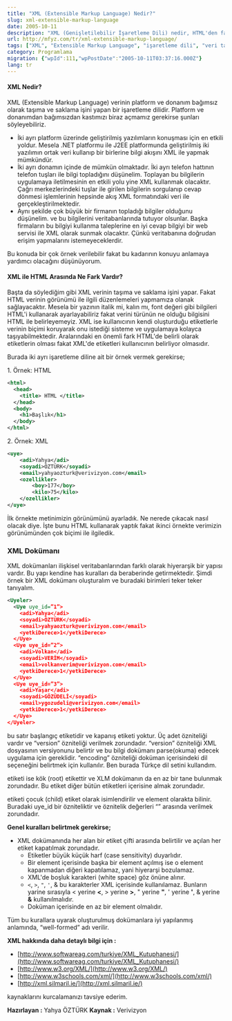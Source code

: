 ```yaml
---
title: "XML (Extensible Markup Language) Nedir?"
slug: xml-extensible-markup-language
date: 2005-10-11
description: "XML (Genişletilebilir İşaretleme Dili) nedir, HTML'den farkları nelerdir? Veri taşıma, saklama ve platform bağımsızlığı konularında XML'in rolü, kullanım alanları ve temel sözdizimi kuralları."
url: http://mfyz.com/tr/xml-extensible-markup-language/
tags: ["XML", "Extensible Markup Language", "işaretleme dili", "veri taşıma", "veri saklama", "platform bağımsızlığı", "HTML", "web teknolojileri", "veri formatı", "sözdizimi"]
category: Programlama
migration: {"wpId":111,"wpPostDate":"2005-10-11T03:37:16.000Z"}
lang: tr
---
```


#### XML Nedir?

XML (Extensible Markup Language) verinin platform ve donanım bağımsız olarak taşıma ve saklama işini yapan bir işaretleme dilidir. Platform ve donanımdan bağımsızdan kastımızı biraz açmamız gerekirse şunları söyleyebiliriz.

*   İki ayrı platform üzerinde geliştirilmiş yazılımların konuşması için en etkili yoldur. Mesela .NET platformu ile J2EE platformunda geliştirilmiş iki yazılımın ortak veri kullanıp bir birlerine bilgi akışını XML ile yapmak mümkündür.
*   İki ayrı donamın içinde de mümkün olmaktadır. İki ayrı telefon hattının telefon tuşları ile bilgi topladığını düşünelim. Toplayan bu bilgilerin uygulamaya iletilmesinin en etkili yolu yine XML kullanmak olacaktır. Çağrı merkezlerindeki tuşlar ile girilen bilgilerin sorgulanıp cevap dönmesi işlemlerinin hepsinde akış XML formatındaki veri ile gerçekleştirilmektedir.
*   Aynı şekilde çok büyük bir firmanın topladığı bilgiler olduğunu düşünelim. ve bu bilgilerini veritabanlarında tutuyor olsunlar. Başka firmaların bu bilgiyi kullanma taleplerine en iyi cevap bilgiyi bir web servisi ile XML olarak sunmak olacaktır. Çünkü veritabanına doğrudan erişim yapmalarını istemeyeceklerdir.

Bu konuda bir çok örnek verilebilir fakat bu kadarının konuyu anlamaya yardımcı olacağını düşünüyorum.

#### XML ile HTML Arasında Ne Fark Vardır?

Başta da söylediğim gibi XML verinin taşıma ve saklama işini yapar. Fakat HTML verinin görünümü ile ilgili düzenlemeleri yapmamıza olanak sağlayacaktır. Mesela bir yazının italik mi, kalın mı, font değeri gibi bilgileri HTML'i kullanarak ayarlayabiliriz fakat verini türünün ne olduğu bilgisini HTML ile belirleyemeyiz. XML ise kullanıcının kendi oluşturduğu etiketlerle verinin biçimi koruyarak onu istediği sisteme ve uygulamaya kolayca taşıyabilmektedir. Aralarındaki en önemli fark HTML'de belirli olarak etiketlerin olması fakat XML'de etiketleri kullanıcının belirliyor olmasıdır.

Burada iki ayrı işaretleme diline ait bir örnek vermek gerekirse;

1\. Örnek: HTML

```xml
<html>
  <head>
    <title> HTML </title>
  </head>
  <body>
    <h1>Başlık</h1>
  </body>
</html>
```

2\. Örnek: XML

```xml
<uye>
	<adi>Yahya</adi>
	<soyadi>ÖZTÜRK</soyadi>
	<email>yahyaozturk@verivizyon.com</email>
	<ozellikler>
		<boy>177</boy>
		<kilo>75</kilo>
	</ozellikler>
</uye>
```

İlk örnekte metinimizin görünümünü ayarladık. Ne nerede çıkacak nasıl olacak diye. İşte bunu HTML kullanarak yaptık fakat ikinci örnekte verimizin görünümünden çok biçimi ile ilgiledik.

### XML Dokümanı

XML dokümanları ilişkisel veritabanlarından farklı olarak hiyerarşik bir yapısı vardır. Bu yapı kendine has kuralları da beraberinde getirmektedir. Şimdi örnek bir XML dokümanı oluşturalım ve buradaki birimleri teker teker tanıyalım.

```xml
<Uyeler>
  <Uye uye_id=”1”>
    <adi>Yahya</adi>
    <soyadi>ÖZTÜRK</soyadi>
    <email>yahyaozturk@verivizyon.com</email>
    <yetkiDerece>1</yetkiDerece>
  </Uye>
  <Uye uye_id=”2”>
    <adi>Volkan</adi>
    <soyadi>VERİM</soyadi>
    <email>volkanverim@verivizyon.com</email>
    <yetkiDerece>1</yetkiDerece>
  </Uye>
  <Uye uye_id=”3”>
    <adi>Yaşar</adi>
    <soyadi>GÖZÜDELİ</soyadi>
    <email>ygozudeli@verivizyon.com</email>
    <yetkiDerece>1</yetkiDerece>
  </Uye>
</Uyeler>
```

**<?xml version="1.0" encoding="ISO-8859-9" ?>** bu satır başlangıç etiketidir ve kapanış etiketi yoktur. Üç adet özniteliği vardır ve “version” özniteliği verilmek zorundadır. “version” özniteliği XML dosyasının versiyonunu belirtir ve bu bilgi dokümanı parse(okuma) edecek uygulama için gereklidir. “encoding” özniteliği doküman içerisindeki dil seçeneğini belirtmek için kullanılır. Ben burada Türkçe dil setini kullandım.

**<Uyeler> </Uyeler>** etiketi ise kök (root) etikettir ve XLM dokümanın da en az bir tane bulunmak zorundadır. Bu etiket diğer bütün etiketleri içerisine almak zorundadır.

**<Uye uye_id="..."> </Uye>** etiketi çocuk (child) etiket olarak isimlendirilir ve element olarakta bilinir. Buradaki uye_id bir özniteliktir ve öznitelik değerleri “” arasında verilmek zorundadır.

**Genel kuralları belirtmek gerekirse;**

* XML dokümanında her alan bir etiket çifti arasında belirtilir ve açılan her etiket kapatılmak zorundadır.
    *   Etiketler büyük küçük harf (case sensitivity) duyarlıdır.
    *   Bir element içerisinde başka bir element açılmış ise o element kapanmadan diğeri kapatılamaz, yani hiyerarşi bozulamaz.
    *   XML'de boşluk karakteri (white space) göz önüne alınır.
    *   `<`, `>`, `"`, `'`, & bu karakterler XML içerisinde kullanılamaz. Bunların yarine sırasıyla < yerine **&lt;**, > yerine **&gt;**, " yerine **"**, ' yerine **&apos;**, & yerine **&amp;** kullanılmalıdır.
    *   Doküman içerisinde en az bir element olmalıdır.

Tüm bu kurallara uyarak oluşturulmuş dokümanlara iyi yapılanmış anlamında, “well-formed” adı verilir.

**XML hakkında daha detaylı bilgi için :**

- [http://www.softwareag.com/turkiye/XML_Kutuphanesi/](http://www.softwareag.com/turkiye/XML_Kutuphanesi/)
- [http://www.w3.org/XML/](http://www.w3.org/XML/)
- [http://www.w3schools.com/xml/](http://www.w3schools.com/xml/)
- [http://xml.silmaril.ie/](http://xml.silmaril.ie/)

kaynaklarını kurcalamanızı tavsiye ederim.

**Hazırlayan :** Yahya ÖZTÜRK **Kaynak :** Verivizyon